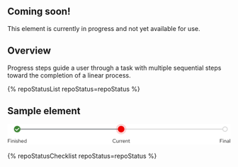 ## Coming soon!

This element is currently in progress and not yet available for use.

## Overview

Progress steps guide a user through a task with multiple sequential steps 
toward the completion of a linear process.

{% repoStatusList repoStatus=repoStatus %} 

## Sample element

<uxdot-example width-adjustment="687px">
  <img src="./progress-steps-sample.svg" alt="Progress steps component sample">
</uxdot-example>

{% repoStatusChecklist repoStatus=repoStatus %}